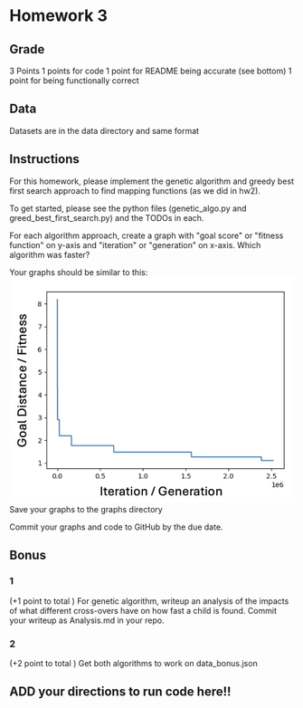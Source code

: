 # Homework 3

## Grade
3 Points
1 points for code
1 point for README being accurate (see bottom)
1 point for being functionally correct

## Data
Datasets are in the data directory and same format


## Instructions
For this homework, please implement the genetic algorithm
and greedy best first search approach to find mapping functions (as we did in hw2).

To get started, please see the python files (genetic_algo.py and greed_best_first_search.py) and the TODOs in each.

For each algorithm approach, create a graph with "goal score" or "fitness function" on y-axis
and "iteration" or "generation" on x-axis. Which algorithm was faster?

Your graphs should be similar to this:
![example_plot.png](example_plot.png)
Save your graphs to the graphs directory

Commit your graphs and code to GitHub by the due date.

## Bonus
### 1
(+1 point to total )
For genetic algorithm, writeup an analysis of the impacts of what different
cross-overs have on how fast a child is found. Commit your writeup as Analysis.md
in your repo.

### 2
(+2 point to total )
Get both algorithms to work on data_bonus.json

## ADD your directions to run code here!!




